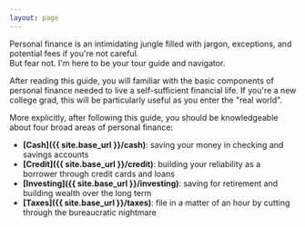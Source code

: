 ```yaml
---
layout: page
---
```


Personal finance is an intimidating jungle filled with jargon, exceptions, and potential fees if you're not careful.  
But fear not. I'm here to be your tour guide and navigator.

After reading this guide, you will familiar with the basic components of personal finance needed to live a self-sufficient financial life. If you're a new college grad, this will be particularly useful as you enter the "real world".

More explicitly, after following this guide, you should be knowledgeable about four broad areas of personal finance:

* **[Cash]({{ site.base_url }}/cash)**: saving your money in checking and savings accounts
* **[Credit]({{ site.base_url }}/credit)**: building your reliability as a borrower through credit cards and loans
* **[Investing]({{ site.base_url }}/investing)**: saving for retirement and building wealth over the long term
* **[Taxes]({{ site.base_url }}/taxes)**: file in a matter of an hour by cutting through the bureaucratic nightmare
